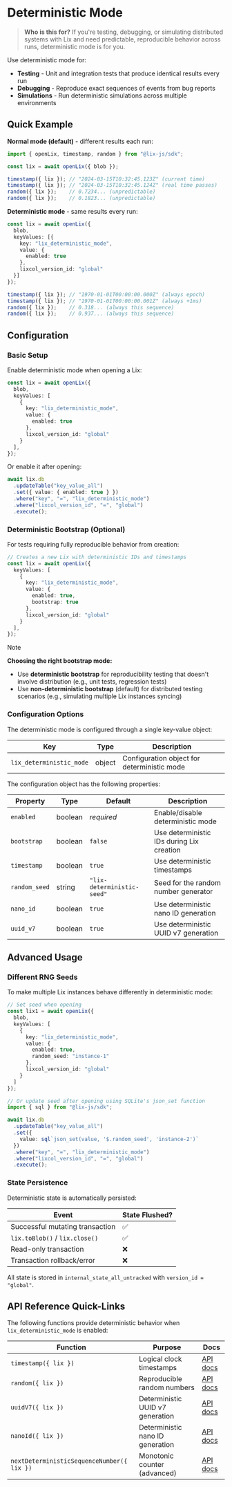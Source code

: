 # Deterministic Mode

> **Who is this for?** If you're testing, debugging, or simulating distributed systems with Lix and need predictable, reproducible behavior across runs, deterministic mode is for you.

Use deterministic mode for:

- **Testing** - Unit and integration tests that produce identical results every run
- **Debugging** - Reproduce exact sequences of events from bug reports
- **Simulations** - Run deterministic simulations across multiple environments

## Quick Example

**Normal mode (default)** - different results each run:
```ts
import { openLix, timestamp, random } from "@lix-js/sdk";

const lix = await openLix({ blob });

timestamp({ lix }); // "2024-03-15T10:32:45.123Z" (current time)
timestamp({ lix }); // "2024-03-15T10:32:45.124Z" (real time passes)
random({ lix });    // 0.7234... (unpredictable)
random({ lix });    // 0.1823... (unpredictable)
```

**Deterministic mode** - same results every run:

```ts
const lix = await openLix({ 
  blob,
  keyValues: [{
    key: "lix_deterministic_mode",
    value: {
      enabled: true
    },
    lixcol_version_id: "global"
  }]
});

timestamp({ lix }); // "1970-01-01T00:00:00.000Z" (always epoch)
timestamp({ lix }); // "1970-01-01T00:00:00.001Z" (always +1ms)
random({ lix });    // 0.318... (always this sequence)
random({ lix });    // 0.937... (always this sequence)
```

## Configuration

### Basic Setup

Enable deterministic mode when opening a Lix:

```ts
const lix = await openLix({
  blob,
  keyValues: [
    {
      key: "lix_deterministic_mode",
      value: {
        enabled: true
      },
      lixcol_version_id: "global"
    }
  ],
});
```

Or enable it after opening:

```ts
await lix.db
  .updateTable("key_value_all")
  .set({ value: { enabled: true } })
  .where("key", "=", "lix_deterministic_mode")
  .where("lixcol_version_id", "=", "global")
  .execute();
```

### Deterministic Bootstrap (Optional)

For tests requiring fully reproducible behavior from creation:

```ts
// Creates a new Lix with deterministic IDs and timestamps
const lix = await openLix({
  keyValues: [
    {
      key: "lix_deterministic_mode",
      value: {
        enabled: true,
        bootstrap: true
      },
      lixcol_version_id: "global"
    }
  ],
});
```

> [!NOTE]
> **Choosing the right bootstrap mode:**
> - Use **deterministic bootstrap** for reproducibility testing that doesn't involve distribution (e.g., unit tests, regression tests)
> - Use **non-deterministic bootstrap** (default) for distributed testing scenarios (e.g., simulating multiple Lix instances syncing)

### Configuration Options

The deterministic mode is configured through a single key-value object:

| Key | Type | Description |
| --- | ---- | ----------- |
| `lix_deterministic_mode` | object | Configuration object for deterministic mode |

The configuration object has the following properties:

| Property | Type | Default | Description |
| -------- | ---- | ------- | ----------- |
| `enabled` | boolean | *required* | Enable/disable deterministic mode |
| `bootstrap` | boolean | `false` | Use deterministic IDs during Lix creation |
| `timestamp` | boolean | `true` | Use deterministic timestamps |
| `random_seed` | string | `"lix-deterministic-seed"` | Seed for the random number generator |
| `nano_id` | boolean | `true` | Use deterministic nano ID generation |
| `uuid_v7` | boolean | `true` | Use deterministic UUID v7 generation |

## Advanced Usage

### Different RNG Seeds

To make multiple Lix instances behave differently in deterministic mode:

```ts
// Set seed when opening
const lix1 = await openLix({
  blob,
  keyValues: [
    {
      key: "lix_deterministic_mode",
      value: {
        enabled: true,
        random_seed: "instance-1"
      },
      lixcol_version_id: "global"
    }
  ]
});

// Or update seed after opening using SQLite's json_set function
import { sql } from "@lix-js/sdk";

await lix.db
  .updateTable("key_value_all")
  .set({ 
    value: sql`json_set(value, '$.random_seed', 'instance-2')`
  })
  .where("key", "=", "lix_deterministic_mode")
  .where("lixcol_version_id", "=", "global")
  .execute();
```

### State Persistence

Deterministic state is automatically persisted:

| Event | State Flushed? |
| ----- | -------------- |
| Successful mutating transaction | ✅ |
| `lix.toBlob()` / `lix.close()` | ✅ |
| Read-only transaction | ❌ |
| Transaction rollback/error | ❌ |

All state is stored in `internal_state_all_untracked` with `version_id = "global"`.

## API Reference Quick-Links

The following functions provide deterministic behavior when `lix_deterministic_mode` is enabled:

| Function | Purpose | Docs |
| -------- | ------- | ---- |
| `timestamp({ lix })` | Logical clock timestamps | [API docs](/api/functions/timestamp) |
| `random({ lix })` | Reproducible random numbers | [API docs](/api/functions/random) |
| `uuidV7({ lix })` | Deterministic UUID v7 generation | [API docs](/api/functions/uuidV7) |
| `nanoId({ lix })` | Deterministic nano ID generation | [API docs](/api/functions/nanoId) |
| `nextDeterministicSequenceNumber({ lix })` | Monotonic counter (advanced) | [API docs](/api/functions/nextDeterministicSequenceNumber) |